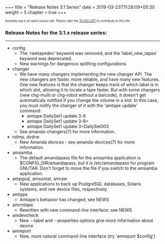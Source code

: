 +++
title = "Release Notes 3.1 Series"
date = 2019-03-23T11:28:09+05:30
weight = 5
chapter = true
+++

*<sub><sub>Amanda.org is an open source site. Please refer the [TO DO LIST](./about/_do) to contribute to this site.</sub></sub>*

### Release Notes for the 3.1.x release series:
---
* config
  * The 'rawtapedev' keyword was removed, and the 'label_new_tapes' keyword was deprecated.
  * New warnings for dangerous splitting configurations
* changer
  * We have many changers implementing the new changer API. The new changers are faster, more reliable, and have many new   features. One new features is that the changer keeps track of which label is in which slot, allowing it to locate a     tape faster. But with some changers (new chg-multi or chg-robot without a barcode), it doesn't get automaticaly         notified if you change the volume in a slot. In this case, you must notify the changer of it with the 'amtape update'   command:
     * amtape DailySet1 update 3-8
     * amtape DailySet1 update 3-8=
     * amtape DailySet1 update 3=DailySet003
  * See amanda-changers(7) for more information.
* ndmp, dvdrw
  * New Amanda devices - see amanda-devices(7) for more information.
* amsamba
  * The default amandapass file for the amsamba application is $CONFIG_DIR/amandapass, but it is /etc/amandapass for        program GNUTAR. Don't forget to move the file if you switch to the amsamba application.
* ampgsql, amsuntar, amraw
  * New applications to back up PostgreSQL databases, Solaris systems, and raw device files, respectively.
* amtape
  * Amtape's behavior has changed; see NEWS
* amrmtape
  * Rewritten with new command-line interface; see NEWS
* amdevcheck
  * New --label and --properties options give more information about device
* amreport
  * New, more natural command-line interface (try 'amreport $config')